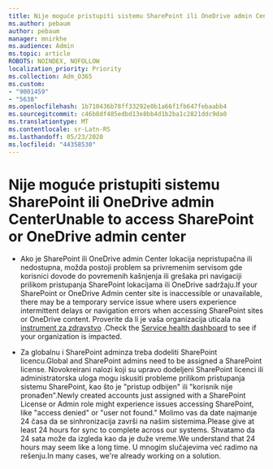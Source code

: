 ```yaml
---
title: Nije moguće pristupiti sistemu SharePoint ili OneDrive admin Center
ms.author: pebaum
author: pebaum
manager: mnirkhe
ms.audience: Admin
ms.topic: article
ROBOTS: NOINDEX, NOFOLLOW
localization_priority: Priority
ms.collection: Adm_O365
ms.custom:
- "9001459"
- "5638"
ms.openlocfilehash: 1b710436b78ff33292e0b1a66f1fb647febaabb4
ms.sourcegitcommit: c46b8df485edbd13e8bb4d1b2ba1c2821ddc9da0
ms.translationtype: MT
ms.contentlocale: sr-Latn-RS
ms.lasthandoff: 05/23/2020
ms.locfileid: "44358530"
---
```

# <a name="unable-to-access-sharepoint-or-onedrive-admin-center"></a><span data-ttu-id="ff68a-102">Nije moguće pristupiti sistemu SharePoint ili OneDrive admin Center</span><span class="sxs-lookup"><span data-stu-id="ff68a-102">Unable to access SharePoint or OneDrive admin center</span></span>

- <span data-ttu-id="ff68a-103">Ako je SharePoint ili OneDrive admin Center lokacija nepristupačna ili nedostupna, možda postoji problem sa privremenim servisom gde korisnici dovode do povremenih kašnjenja ili grešaka pri navigaciji prilikom pristupanja SharePoint lokacijama ili OneDrive sadržaju.</span><span class="sxs-lookup"><span data-stu-id="ff68a-103">If your SharePoint or OneDrive Admin center site is inaccessible or unavailable, there may be a temporary service issue where users experience intermittent delays or navigation errors when accessing SharePoint sites or OneDrive content.</span></span> <span data-ttu-id="ff68a-104">Proverite da li je vaša organizacija uticala na [instrument za zdravstvo](https://admin.microsoft.com/AdminPortal/Home#/servicehealth) .</span><span class="sxs-lookup"><span data-stu-id="ff68a-104">Check the [Service health dashboard](https://admin.microsoft.com/AdminPortal/Home#/servicehealth) to see if your organization is impacted.</span></span>

- <span data-ttu-id="ff68a-105">Za globalnu i SharePoint adminza treba dodeliti SharePoint licencu.</span><span class="sxs-lookup"><span data-stu-id="ff68a-105">Global and SharePoint admins need to be assigned a SharePoint license.</span></span> <span data-ttu-id="ff68a-106">Novokreirani nalozi koji su upravo dodeljeni SharePoint licenci ili administratorska uloga mogu iskusiti probleme prilikom pristupanja sistemu SharePoint, kao što je "pristup odbijen" ili "korisnik nije pronađen".</span><span class="sxs-lookup"><span data-stu-id="ff68a-106">Newly created accounts just assigned with a SharePoint License or Admin role might experience issues accessing SharePoint, like "access denied" or "user not found."</span></span> <span data-ttu-id="ff68a-107">Molimo vas da date najmanje 24 časa da se sinhronizacija završi na našim sistemima.</span><span class="sxs-lookup"><span data-stu-id="ff68a-107">Please give at least 24 hours for sync to complete across our systems.</span></span> <span data-ttu-id="ff68a-108">Shvatamo da 24 sata može da izgleda kao da je duže vreme.</span><span class="sxs-lookup"><span data-stu-id="ff68a-108">We understand that 24 hours may seem like a long time.</span></span> <span data-ttu-id="ff68a-109">U mnogim slučajevima već radimo na rešenju.</span><span class="sxs-lookup"><span data-stu-id="ff68a-109">In many cases, we're already working on a solution.</span></span>
